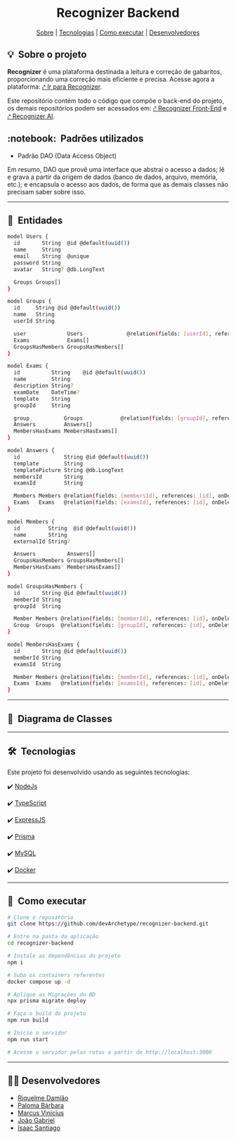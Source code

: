 <h1 align="center"> Recognizer Backend </h1>

<div align="center">
 <a href="#about">Sobre</a> |
 <a href="#technologies">Tecnologias</a> |
 <a href="#installation">Como executar</a> |
 <a href="#developers">Desenvolvedores</a>
</div>

<h2 id="about">💡&nbsp; Sobre o projeto</h2>

**Recognizer** é uma plataforma destinada a leitura e correção de gabaritos, proporcionando uma correção mais eficiente e precisa. Acesse agora a plataforma: [⤤ Ir para Recognizer](http://recognizer.vercel.app/).

Este repositório contém todo o código que compõe o back-end do projeto, os demais repositórios podem ser acessados em: [⤤ Recognizer Front-End](https://github.com/devArchetype/recognizer-frontend) e [⤤ Recognizer AI](https://github.com/devArchetype/recognizer-AI).

<h2 id="pattern">:notebook:&nbsp; Padrões utilizados </h2>

- Padrão DAO (Data Access Object)

Em resumo, DAO que provê uma interface que abstrai o acesso a dados;
lê e grava a partir da origem de dados (banco de dados, arquivo, memória, etc.); e
encapsula o acesso aos dados, de forma que as demais classes não precisam saber sobre isso.

---

<h2 id="entities">👥&nbsp; Entidades </h2>

```bash
model Users {
  id       String  @id @default(uuid())
  name     String
  email    String  @unique
  password String
  avatar   String? @db.LongText

  Groups Groups[]
}

model Groups {
  id     String @id @default(uuid())
  name   String
  userId String

  user             Users              @relation(fields: [userId], references: [id], onDelete: Cascade)
  Exams            Exams[]
  GroupsHasMembers GroupsHasMembers[]
}

model Exams {
  id          String    @id @default(uuid())
  name        String
  description String?
  examDate    DateTime?
  template    String
  groupId     String

  group           Groups            @relation(fields: [groupId], references: [id], onDelete: Cascade)
  Answers         Answers[]
  MembersHasExams MembersHasExams[]
}

model Answers {
  id              String @id @default(uuid())
  template        String
  templatePicture String @db.LongText
  membersId       String
  examsId         String

  Members Members @relation(fields: [membersId], references: [id], onDelete: Cascade)
  Exams   Exams   @relation(fields: [examsId], references: [id], onDelete: Cascade)
}

model Members {
  id         String  @id @default(uuid())
  name       String
  externalId String?

  Answers          Answers[]
  GroupsHasMembers GroupsHasMembers[]
  MembersHasExams  MembersHasExams[]
}

model GroupsHasMembers {
  id       String @id @default(uuid())
  memberId String
  groupId  String

  Member Members @relation(fields: [memberId], references: [id], onDelete: Cascade)
  Group  Groups  @relation(fields: [groupId], references: [id], onDelete: Cascade)
}

model MembersHasExams {
  id       String @id @default(uuid())
  memberId String
  examsId  String

  Member Members @relation(fields: [memberId], references: [id], onDelete: Cascade)
  Exams  Exams   @relation(fields: [examsId], references: [id], onDelete: Cascade)
}

```

---

<h2 id="diagrams">📒&nbsp; Diagrama de Classes </h2>

---

<h2 id="technologies">🛠&nbsp; Tecnologias</h2>

Este projeto foi desenvolvido usando as seguintes tecnologias:

✔️ [NodeJs](https://nodejs.org/en/)

✔️ [TypeScript](https://www.typescriptlang.org/)

✔️ [ExpressJS](https://expressjs.com/)

✔️ [Prisma](https://www.prisma.io/)

✔️ [MySQL](https://www.mysql.com/)

✔️ [Docker](https://www.docker.com/)

---

<h2 id="installation">🚀&nbsp; Como executar </h2>

```bash
# Clone o repositório
git clone https://github.com/devArchetype/recognizer-backend.git

# Entre na pasta da aplicação
cd recognizer-backend

# Instale as dependẽncias do projeto
npm i

# Suba os containers referentes
docker compose up -d

# Aplique as Migrações do BD
npx prisma migrate deploy

# Faça o build do projeto
npm run build

# Inicie o servidor
npm run start

# Acesse o servidor pelas rotas a partir de http://localhost:3000
```

---

<h2 id="developers">👨‍💻&nbsp;Desenvolvedores</h2>

- [Riquelme Damião](https://github.com/the-riquelme)
- [Paloma Bárbara](https://github.com/palomabarbara)
- [Marcus Vinícius](https://github.com/pymarcus)
- [João Gabriel](https://github.com/Gabrieljr42)
- [Isaac Santiago](https://github.com/eoisaac)
